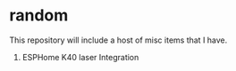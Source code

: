 # random

This repository will include a host of misc items that I have.

1. ESPHome K40 laser Integration
